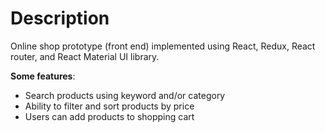 # Description

Online shop prototype (front end) implemented using React, Redux, React router, and React Material UI library. 



**Some features**:
- Search products using keyword and/or category
- Ability to filter and sort products by price
- Users can add products to shopping cart 
 

 

